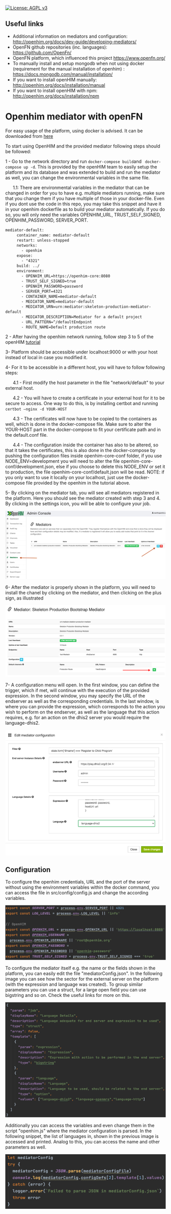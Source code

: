 [uri_license]: http://www.gnu.org/licenses/agpl.html
[uri_license_image]: https://img.shields.io/badge/License-AGPL%20v3-blue.svg

[![License: AGPL v3][uri_license_image]][uri_license]

## Useful links
* Additional information on mediators and configuration: http://openhim.org/docs/dev-guide/developing-mediators/
* OpenFN github repositories (inc. languages): https://github.com/OpenFn/
* OpenFN platform, which influenced this project https://www.openfn.org/
* To manually install and setup mongodb when not using docker (requirement for the manual installation of openhim) : https://docs.mongodb.com/manual/installation/ 
* If you want to install openHIM manually: http://openhim.org/docs/installation/manual
* If you want to install openHIM with npm: http://openhim.org/docs/installation/npm

# Openhim mediator with openFN

For easy usage of the platform, using docker is advised. It can be downloaded from [here](https://www.docker.com/)

To start using OpenHIM and the provided mediator following steps should be followed:

1 - Go to the network directory and run ```docker-compose build```and ``` docker-compose up -d```. This is provided by the openHIM team to easily setup the platform and its database and was extended to build and run the mediator as well, you can change the environmental variables in the same file.

&nbsp;&nbsp;&nbsp;&nbsp;&nbsp;&nbsp;1.1: There are environmental variables in the mediator that can be changed in order for you to have e.g. multiple mediators running, make sure that you change them if you have multiple of those in your docker-file. Even if you dont use the code in this repo, you may take this snippet and have it in your openhim dockerfile as to build your mediator automatically. If you do so, you will only need the variables OPENHIM_URL, TRUST_SELF_SIGNED, OPENHIM_PASSWORD, SERVER_PORT. 
```
mediator-default:
     container_name: mediator-default
     restart: unless-stopped
     networks:
       - openhim
     expose:
       - "4321"
     build: ../
     environment:
       - OPENHIM_URL=https://openhim-core:8080
       - TRUST_SELF_SIGNED=true
       - OPENHIM_PASSWORD=password
       - SERVER_PORT=4321
       - CONTAINER_NAME=mediator-default
       - MEDIATOR_NAME=mediator-default
       - MEDIATOR_URN=urn:mediator:skeleton-production-mediator-default
       - MEDIATOR_DESCRIPTION=Mediator for a default project
       - URL_PATTERN=^/defaultEndpoint
       - ROUTE_NAME=Default production route
 ```
       

2 - After having the openhim network running, follow step 3 to 5 of the openHIM [tutorial](https://github.com/jembi/openhim-mediator-tutorial/blob/master/0_Starting_OpenHIM.md)

3- Platform should be accessible under localhost:9000 or with your host instead of local in case you modified it.

4- For it to be accessible in a different host, you will have to follow following steps:

   &nbsp;&nbsp;&nbsp;&nbsp;&nbsp;&nbsp;4.1 - First modify the host parameter in the file "network/default" to your external host.
  
   &nbsp;&nbsp;&nbsp;&nbsp;&nbsp;&nbsp;4.2 - You will have to create a certificate in your external host for it to be secure to access. One way to do this, is by installing certbot and running
    ```certbot —nginx -d YOUR-HOST```
    
   &nbsp;&nbsp;&nbsp;&nbsp;&nbsp;&nbsp;4.3 - The certificates will now have to be copied to the containers as well, which is done in the docker-compose file. Make sure to alter the YOUR-HOST part in the docker-compose to fit your certificate path and in the default.conf file. 
  
   &nbsp;&nbsp;&nbsp;&nbsp;&nbsp;&nbsp;4.4 - The configuration inside the container has also to be altered, so that it takes the certificates, this is also done in the docker-compose by pushing the configuration files inside openhim-core-conf folder, if you use NODE_ENV=development you will need to alter the file openhim-core-conf/development.json, else if you choose to delete this NODE_ENV or set it to production, the file openhim-core-conf/default.json will be read. 
  NOTE: if you only want to use it locally on your localhost, just use the docker-compose file provided by the openhim in the tutorial above. 

5- By clicking on the mediator tab, you will see all mediators registered in the platform. Here you should see the mediator created with step 3 and 4. By clicking in the settings icon, you will be able to configure your job.

![alt text](images/openhim_mediator.png "Mediators in Openhim")

6- After the mediator is properly shown in the platform, you will need to install the chanel by clicking on the mediator, and then clicking on the plus sign, as illustrated

![alt text](images/installChanel_mediator.png "Installation of the chanel")

7- A configuration menu will open. In the first window, you can define the trigger, which if met, will continue with the execution of the provided expression. In the second window, you may specify the URL of the endserver as well as the corresponding credentials. In the last window, is where you can provide the expression, which corresponds to the action you wish to perform on the endserver, as well as the language that this action requires, e.g. for an action on the dhis2 server you would require the language-dhis2. 

![alt text](images/configuration_mediator.png "Configuration of the Mediator")

## Configuration

To configure the openhim credentials, URL and the port of the server without using the environment variables within the docker command, you can access the file in src/config/config.js and change the according variables.

![alt text](images/config_openhim.png "Configuration of OpenHIM")

To configure the mediator itself e.g. the name or the fields shown in the platform, you can easily edit the file "mediatorConfig.json". In the following image you can see how the sector for the external server on the platform (with the expression and language was created). To group similar parameters you can use a struct, for a large open field you can use bigstring and so on. Check the useful links for more on this. 

![alt text](images/mediator_config_server.png "Low lever configuration of mediator")

Additionally you can access the variables and even change them in the script "openhim.js" where the mediator configuration is parsed. In the following snippet, the list of languages in, shown in the previous image is accessed and printed. Analog to this, you can access the name and other parameters as well. 

![alt text](images/openhim_config_js.png "Accessing parameters outside the config file")



